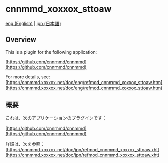 # cnnmmd_xoxxox_sttoaw

[eng (English)](#Overview) | [jpn (日本語)](#概要)

## Overview

This is a plugin for the following application:

[https://github.com/cnnmmd/cnnmmd](https://github.com/cnnmmd/cnnmmd)

For more details, see:  
[https://cnnmmd.xoxxox.net/doc/eng/refmod_cnnmmd_xoxxox_sttoaw.htm](https://cnnmmd.xoxxox.net/doc/eng/refmod_cnnmmd_xoxxox_sttoaw.htm)

## 概要

これは、次のアプリケーションのプラグインです：

[https://github.com/cnnmmd/cnnmmd](https://github.com/cnnmmd/cnnmmd)

詳細は、次を参照：[https://cnnmmd.xoxxox.net/doc/jpn/refmod_cnnmmd_xoxxox_sttoaw.xht](https://cnnmmd.xoxxox.net/doc/jpn/refmod_cnnmmd_xoxxox_sttoaw.xht)